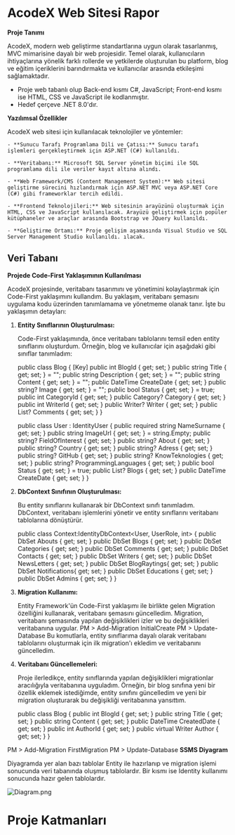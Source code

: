 # AcodeX Web Sitesi Rapor
**Proje Tanımı**

AcodeX, modern web geliştirme standartlarına uygun olarak tasarlanmış, MVC mimarisine dayalı bir web projesidir. Temel olarak, kullanıcıların ihtiyaçlarına yönelik farklı rollerde ve yetkilerde oluşturulan bu platform, blog ve eğitim içeriklerini barındırmakta ve kullanıcılar arasında etkileşimi sağlamaktadır.

   - Proje web tabanlı olup Back-end kısmı C#, JavaScript; Front-end kısmı ise HTML, CSS ve JavaScript ile kodlanmıştır.
   - Hedef çerçeve .NET 8.0'dır.

**Yazılımsal Özellikler** 

AcodeX web sitesi için kullanılacak teknolojiler ve yöntemler: 

    - **Sunucu Tarafı Programlama Dili ve Çatısı:** Sunucu tarafı işlemleri gerçekleştirmek için ASP.NET (C#) kullanıldı.
    
    - **Veritabanı:** Microsoft SQL Server yönetim biçimi ile SQL programlama dili ile veriler kayıt altına alındı. 
    
    - **Web Framework/CMS (Content Management System):** Web sitesi geliştirme sürecini hızlandırmak için ASP.NET MVC veya ASP.NET Core (C#) gibi frameworklar tercih edildi.
    
    - **Frontend Teknolojileri:** Web sitesinin arayüzünü oluşturmak için HTML, CSS ve JavaScript kullanılacak. Arayüzü geliştirmek için popüler kütüphaneler ve araçlar arasında Bootstrap ve JQuery kullanıldı.
    
    - **Geliştirme Ortamı:** Proje gelişim aşamasında Visual Studio ve SQL Server Management Studio kullanıldı. ılacak. 
## Veri Tabanı
**Projede Code-First Yaklaşımının Kullanılması**

AcodeX projesinde, veritabanı tasarımını ve yönetimini kolaylaştırmak için Code-First yaklaşımını kullandım. Bu yaklaşım, veritabanı şemasını uygulama kodu üzerinden tanımlamama ve yönetmeme olanak tanır. İşte bu yaklaşımın detayları:

1. **Entity Sınıflarının Oluşturulması:**

   Code-First yaklaşımında, önce veritabanı tablolarını temsil eden entity sınıflarını oluşturdum. Örneğin, blog ve kullanıcılar için aşağıdaki gibi sınıflar tanımladım:

    public class Blog
 {
     [Key]
     public int BlogId { get; set; }
     public string Title { get; set; } = "";
     public string Description { get; set; } = "";
     public string Content { get; set; } = "";
     public DateTime CreateDate { get; set; }
     public string? Image { get; set; } = "";
     public bool Status { get; set; } = true;
     public int CategoryId { get; set; }
     public Category? Category { get; set; } 
     public int WriterId { get; set; }
     public Writer? Writer { get; set; }
     public List<Comment>? Comments { get; set; }
 } 

 
    public class User : IdentityUser<int>
 {
    public required string NameSurname { get; set; }
    public string ImageUrl { get; set; } = string.Empty;
    public string? FieldOfInterest { get; set; }
    public string? About { get; set; }
    public string? Country { get; set; }
    public string? Adress { get; set; }
    public string? GitHub { get; set; }
    public string? KnowTeknologies { get; set; }
    public string? ProgrammingLanguages { get; set; }
    public bool Status { get; set; } = true;
    public List<Blog>? Blogs { get; set; }
    public DateTime CreateDate { get; set; }
 }
2. **DbContext Sınıfının Oluşturulması:**

   Bu entity sınıflarını kullanarak bir DbContext sınıfı tanımladım. DbContext, veritabanı işlemlerini yönetir ve entity sınıflarını veritabanı tablolarına dönüştürür.

    public class Context:IdentityDbContext<User, UserRole, int>
 {
     public DbSet<About> Abouts { get; set; }
     public DbSet<Blog> Blogs { get; set; }
     public DbSet<Category> Categories { get; set; }
     public DbSet<Comment> Comments { get; set; }
     public DbSet<Contact> Contacts { get; set; }
     public DbSet<Writer> Writers { get; set; }
     public DbSet<NewsLetter> NewsLetters { get; set; }
     public DbSet<BlogRayting> BlogRaytings{ get; set; }
     public DbSet<Notification> Notifications{ get; set; }
     public DbSet<Education> Educations { get; set; }
     public DbSet<Admin> Admins { get; set; }
 }
3. **Migration Kullanımı:**

   Entity Framework'ün Code-First yaklaşımı ile birlikte gelen Migration özelliğini kullanarak, veritabanı şemasını güncelledim. Migration, veritabanı şemasında yapılan değişiklikleri izler ve bu değişiklikleri veritabanına uygular.
  PM > Add-Migration InitialCreate
  PM > Update-Database
   Bu komutlarla, entity sınıflarıma dayalı olarak veritabanı tablolarını oluşturmak için ilk migration'ı ekledim ve veritabanını güncelledim.

4. **Veritabanı Güncellemeleri:**

   Proje ilerledikçe, entity sınıflarında yapılan değişiklikleri migrationlar aracılığıyla veritabanına uyguladım. Örneğin, bir blog sınıfına yeni bir özellik eklemek istediğimde, entity sınıfını güncelledim ve yeni bir migration oluşturarak bu değişikliği veritabanına yansıttım.

   public class Blog
   {
       public int BlogId { get; set; }
       public string Title { get; set; }
       public string Content { get; set; }
       public DateTime CreatedDate { get; set; }
       public int AuthorId { get; set; }
       public virtual Writer Author { get; set; }
   }
 
    
  PM > Add-Migration FirstMigration
  PM > Update-Database
**SSMS Diyagram**

Diyagramda yer alan bazı tablolar Entity ile hazırlanıp ve migration işlemi sonucunda veri tabanında oluşmuş tablolardır. Bir kısmı ise Identity kullanımı sonucunda hazır gelen tablolardır.

![Diagram.png](attachment:Diagram.png)
# Proje Katmanları
